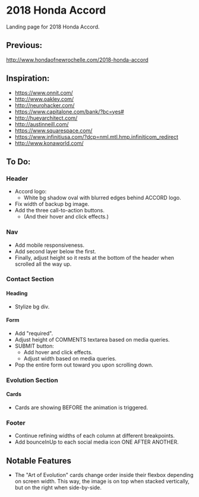 # 2018 Honda Accord

Landing page for 2018 Honda Accord.

## Previous:

http://www.hondaofnewrochelle.com/2018-honda-accord

## Inspiration:

- https://www.onnit.com/
- http://www.oakley.com/
- http://neurohacker.com/
- https://www.capitalone.com/bank/?bc=yes#
- http://hueyarchitect.com/
- http://austinneill.com/
- https://www.squarespace.com/
- https://www.infinitiusa.com/?dcp=nml.mtl.hmp.infiniticom_redirect
- http://www.konaworld.com/

## To Do:

### Header

- Accord logo:
  - White bg shadow oval with blurred edges behind ACCORD logo.
- Fix width of backup bg image.
- Add the three call-to-action buttons.
  - (And their hover and click effects.)

### Nav

- Add mobile responsiveness.
- Add second layer below the first.
- Finally, adjust height so it rests at the bottom of the header when scrolled all the way up.

### Contact Section

#### Heading

- Stylize bg div.

#### Form

- Add "required".
- Adjust height of COMMENTS textarea based on media queries.
- SUBMIT button:
  - Add hover and click effects.
  - Adjust width based on media queries.
- Pop the entire form out toward you upon scrolling down.

### Evolution Section

#### Cards

- Cards are showing BEFORE the animation is triggered.

### Footer

- Continue refining widths of each column at different breakpoints.
- Add bounceInUp to each social media icon ONE AFTER ANOTHER.

## Notable Features

- The "Art of Evolution" cards change order inside their flexbox depending on screen width. This way, the image is on top when stacked vertically, but on the right when side-by-side.